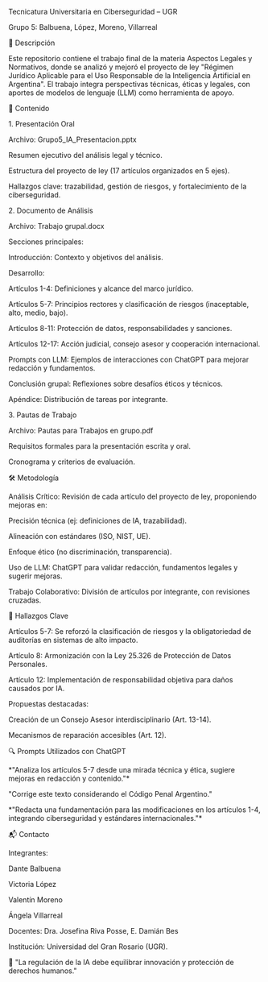Tecnicatura Universitaria en Ciberseguridad – UGR

Grupo 5: Balbuena, López, Moreno, Villarreal



📌 Descripción

Este repositorio contiene el trabajo final de la materia Aspectos Legales y Normativos, donde se analizó y mejoró el proyecto de ley "Régimen Jurídico Aplicable para el Uso Responsable de la Inteligencia Artificial en Argentina". El trabajo integra perspectivas técnicas, éticas y legales, con aportes de modelos de lenguaje (LLM) como herramienta de apoyo.



📂 Contenido

1\. Presentación Oral

Archivo: Grupo5\_IA\_Presentacion.pptx



Resumen ejecutivo del análisis legal y técnico.



Estructura del proyecto de ley (17 artículos organizados en 5 ejes).



Hallazgos clave: trazabilidad, gestión de riesgos, y fortalecimiento de la ciberseguridad.



2\. Documento de Análisis

Archivo: Trabajo grupal.docx



Secciones principales:



Introducción: Contexto y objetivos del análisis.



Desarrollo:



Artículos 1-4: Definiciones y alcance del marco jurídico.



Artículos 5-7: Principios rectores y clasificación de riesgos (inaceptable, alto, medio, bajo).



Artículos 8-11: Protección de datos, responsabilidades y sanciones.



Artículos 12-17: Acción judicial, consejo asesor y cooperación internacional.



Prompts con LLM: Ejemplos de interacciones con ChatGPT para mejorar redacción y fundamentos.



Conclusión grupal: Reflexiones sobre desafíos éticos y técnicos.



Apéndice: Distribución de tareas por integrante.



3\. Pautas de Trabajo

Archivo: Pautas para Trabajos en grupo.pdf



Requisitos formales para la presentación escrita y oral.



Cronograma y criterios de evaluación.



🛠️ Metodología

Análisis Crítico: Revisión de cada artículo del proyecto de ley, proponiendo mejoras en:



Precisión técnica (ej: definiciones de IA, trazabilidad).



Alineación con estándares (ISO, NIST, UE).



Enfoque ético (no discriminación, transparencia).



Uso de LLM: ChatGPT para validar redacción, fundamentos legales y sugerir mejoras.



Trabajo Colaborativo: División de artículos por integrante, con revisiones cruzadas.



📌 Hallazgos Clave

Artículos 5-7: Se reforzó la clasificación de riesgos y la obligatoriedad de auditorías en sistemas de alto impacto.



Artículo 8: Armonización con la Ley 25.326 de Protección de Datos Personales.



Artículo 12: Implementación de responsabilidad objetiva para daños causados por IA.



Propuestas destacadas:



Creación de un Consejo Asesor interdisciplinario (Art. 13-14).



Mecanismos de reparación accesibles (Art. 12).



🔍 Prompts Utilizados con ChatGPT

\*"Analiza los artículos 5-7 desde una mirada técnica y ética, sugiere mejoras en redacción y contenido."\*



"Corrige este texto considerando el Código Penal Argentino."



\*"Redacta una fundamentación para las modificaciones en los artículos 1-4, integrando ciberseguridad y estándares internacionales."\*



📬 Contacto

Integrantes:



Dante Balbuena



Victoria López



Valentín Moreno



Ángela Villarreal



Docentes: Dra. Josefina Riva Posse, E. Damián Bes



Institución: Universidad del Gran Rosario (UGR).



🤖 "La regulación de la IA debe equilibrar innovación y protección de derechos humanos."

